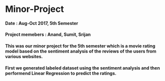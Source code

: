 # Minor-Project

#### Date : Aug-Oct 2017, 5th Semester
#### Project memebers : Anand, Sumit, Srijan

#### This was our minor project for the 5th semester which is a movie rating model based on the sentiment analysis of the reviews of the users from various websites.

#### First we generated labeled dataset using the sentiment analysis and then performend Linear Regression to predict the ratings.
